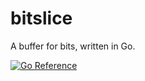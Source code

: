 # bitslice

A buffer for bits, written in Go.

[![Go Reference](https://pkg.go.dev/badge/github.com/bminer/bitslice.svg)](https://pkg.go.dev/github.com/bminer/bitslice)